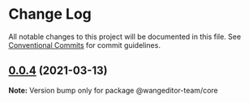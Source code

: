# Change Log

All notable changes to this project will be documented in this file.
See [Conventional Commits](https://conventionalcommits.org) for commit guidelines.

## [0.0.4](https://github.com/wangeditor-team/wangEditor-next/compare/@wangeditor-team/core@0.0.3...@wangeditor-team/core@0.0.4) (2021-03-13)

**Note:** Version bump only for package @wangeditor-team/core
